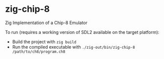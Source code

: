 # zig-chip-8
Zig Implementation of a Chip-8 Emulator

To run (requires a working version of SDL2 available on the target platform):

- Build the project with `zig build`
- Run the compiled executable with `./zig-out/bin/zig-chip-8 /path/to/ch8/program.ch8`
